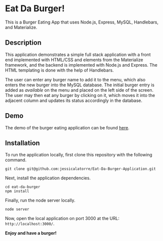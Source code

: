 # Eat Da Burger!
This is a Burger Eating App that uses Node.js, Express, MySQL, Handlebars, and Materialize.

## Description

This application demonstrates a simple full stack application with a front end implemented with HTML/CSS and elements from the Materialize framework, and the backend is implemented with Node.js and Express. The HTML templating is done with the help of Handlebars.

The user can enter any burger name to add it to the menu, which also enters the new burger into the MySQL database. The initial burger entry is added as *available* on the menu and placed on the left side of the screen. The user may then eat any burger by clicking on it, which moves it into the adjacent column and updates its status accordingly in the database.

## Demo

The demo of the burger eating application can be found [here]().

## Installation

To run the application locally, first clone this repository with the following command.

	git clone git@github.com:jessicalatorre/Eat-Da-Burger-Application.git
	
Next, install the application dependencies.

	cd eat-da-burger
	npm install
	
Finally, run the node server locally.

	node server
	
Now, open the local application on port 3000 at the URL: `http://localhost:3000/`.

**Enjoy and have a burger!**





